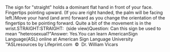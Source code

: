 The sign for "straight" holds a dominant flat hand in 
			front of your face. Fingertips pointing upward. (If you are right 
			handed, the palm will be facing left.)Move your hand (and arm) forward as you change the orientation of 
			the fingertips to be pointing forward. Quite a bit of the movement 
			is in the wrist.STRAIGHT:STRAIGHT:  (side view)Question: Can this sign be used to mean "heterosexual?"Answer: Yes.You can learn 
		AmericanSign 
		Language(ASL) online at American Sign Language University ™ASLresources by Lifeprint.com  ©  Dr. William Vicars